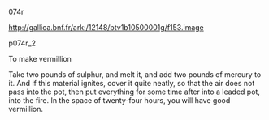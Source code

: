 074r

http://gallica.bnf.fr/ark:/12148/btv1b10500001g/f153.image

p074r_2

To make vermillion

Take two pounds of sulphur, and melt it, and add two pounds of mercury to it. And if this material ignites, cover it quite neatly, so that the air does not pass into the pot, then put everything for some time after into a leaded pot, into the fire. In the space of twenty-four hours, you will have good vermillion.
